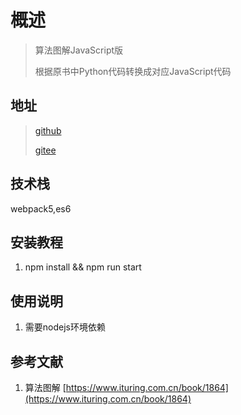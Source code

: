# 概述
> 算法图解JavaScript版
> 
> 根据原书中Python代码转换成对应JavaScript代码

## 地址
> [github](https://github.com/oDen7/algorithm-diagram-javascript)
>
> [gitee](https://gitee.com/oDen7/algorithm-diagram-javascript)

## 技术栈
webpack5,es6

## 安装教程

1.  npm install && npm run start

## 使用说明

1.  需要nodejs环境依赖 

## 参考文献

1.  算法图解 [https://www.ituring.com.cn/book/1864](https://www.ituring.com.cn/book/1864)